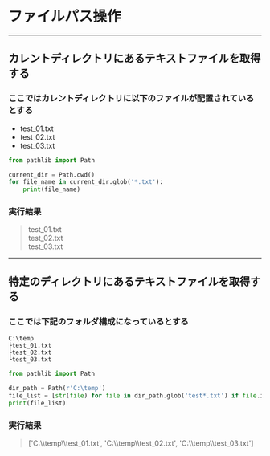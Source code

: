 # ファイルパス操作

---

## カレントディレクトリにあるテキストファイルを取得する

### ここではカレントディレクトリに以下のファイルが配置されているとする

* test_01.txt
* test_02.txt
* test_03.txt

```python
from pathlib import Path

current_dir = Path.cwd()
for file_name in current_dir.glob('*.txt'):
    print(file_name)
```
### 実行結果

> test_01.txt  
  test_02.txt  
  test_03.txt

---

## 特定のディレクトリにあるテキストファイルを取得する

### ここでは下記のフォルダ構成になっているとする

```
C:\temp
├test_01.txt
├test_02.txt
└test_03.txt
```

```python
from pathlib import Path

dir_path = Path(r'C:\temp')
file_list = [str(file) for file in dir_path.glob('test*.txt') if file.is_file()]
print(file_list)
```

### 実行結果

> ['C:\\\temp\\\test_01.txt', 'C:\\\temp\\\test_02.txt', 'C:\\\temp\\\test_03.txt']
